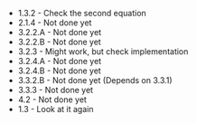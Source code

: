 
- 1.3.2 - Check the second equation
- 2.1.4 - Not done yet
- 3.2.2.A - Not done yet
- 3.2.2.B - Not done yet
- 3.2.3 - Might work, but check implementation
- 3.2.4.A - Not done yet
- 3.2.4.B - Not done yet
- 3.3.2.B - Not done yet (Depends on 3.3.1)
- 3.3.3 - Not done yet
- 4.2 - Not done yet
- 1.3 - Look at it again